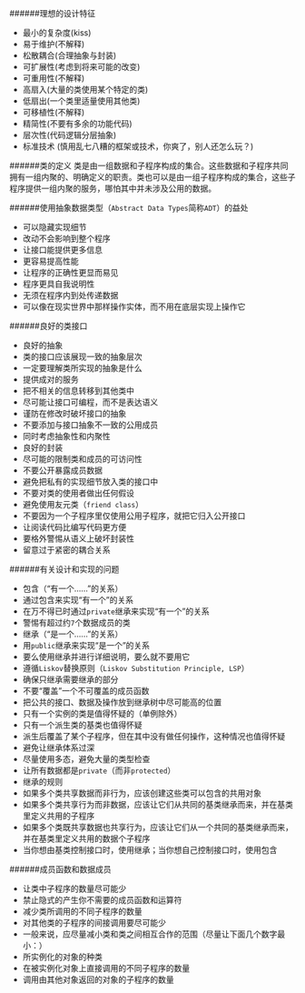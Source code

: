 ######理想的设计特征  
* 最小的复杂度(kiss)  
* 易于维护(不解释)  
* 松散耦合(合理抽象与封装)  
* 可扩展性(考虑到将来可能的改变)  
* 可重用性(不解释)  
* 高扇入(大量的类使用某个特定的类)  
* 低扇出(一个类里适量使用其他类)  
* 可移植性(不解释)  
* 精简性(不要有多余的功能代码)  
* 层次性(代码逻辑分层抽象)  
* 标准技术 (慎用乱七八糟的框架或技术，你爽了，别人还怎么玩？)

######类的定义
类是由一组数据和子程序构成的集合。这些数据和子程序共同拥有一组内聚的、明确定义的职责。类也可以是由一组子程序构成的集合，这些子程序提供一组内聚的服务，哪怕其中并未涉及公用的数据。

######使用抽象数据类型（`Abstract Data Types`简称`ADT`）的益处

* 可以隐藏实现细节
* 改动不会影响到整个程序
* 让接口能提供更多信息
* 更容易提高性能
* 让程序的正确性更显而易见
* 程序更具自我说明性
* 无须在程序内到处传递数据
* 可以像在现实世界中那样操作实体，而不用在底层实现上操作它

######良好的类接口

* 良好的抽象
 * 类的接口应该展现一致的抽象层次
 * 一定要理解类所实现的抽象是什么
 * 提供成对的服务
 * 把不相关的信息转移到其他类中
 * 尽可能让接口可编程，而不是表达语义
 * 谨防在修改时破坏接口的抽象
 * 不要添加与接口抽象不一致的公用成员
 * 同时考虑抽象性和内聚性
* 良好的封装
 * 尽可能的限制类和成员的可访问性
 * 不要公开暴露成员数据
 * 避免把私有的实现细节放入类的接口中
 * 不要对类的使用者做出任何假设
 * 避免使用友元类（`friend class`）
 * 不要因为一个子程序里仅使用公用子程序，就把它归入公开接口
 * 让阅读代码比编写代码更方便
 * 要格外警惕从语义上破坏封装性
 * 留意过于紧密的耦合关系

######有关设计和实现的问题

* 包含（“有一个……”的关系）
 * 通过包含来实现“有一个”的关系
 * 在万不得已时通过`private`继承来实现“有一个”的关系
 * 警惕有超过约`7`个数据成员的类
* 继承（“是一个……”的关系）
 * 用`public`继承来实现“是一个”的关系
 * 要么使用继承并进行详细说明，要么就不要用它
 * 遵循`Liskov`替换原则（`Liskov Substitution Principle, LSP`）
 * 确保只继承需要继承的部分
 * 不要“覆盖”一个不可覆盖的成员函数
 * 把公共的接口、数据及操作放到继承树中尽可能高的位置
 * 只有一个实例的类是值得怀疑的（单例除外）
 * 只有一个派生类的基类也值得怀疑
 * 派生后覆盖了某个子程序，但在其中没有做任何操作，这种情况也值得怀疑
 * 避免让继承体系过深
 * 尽量使用多态，避免大量的类型检查
 * 让所有数据都是`private`（而非`protected`）
* 继承的规则
 * 如果多个类共享数据而非行为，应该创建这些类可以包含的共用对象
 * 如果多个类共享行为而非数据，应该让它们从共同的基类继承而来，并在基类里定义共用的子程序
 * 如果多个类既共享数据也共享行为，应该让它们从一个共同的基类继承而来，并在基类里定义共用的数据个子程序
 * 当你想由基类控制接口时，使用继承；当你想自己控制接口时，使用包含

######成员函数和数据成员

* 让类中子程序的数量尽可能少
* 禁止隐式的产生你不需要的成员函数和运算符
* 减少类所调用的不同子程序的数量
* 对其他类的子程序的间接调用要尽可能少
* 一般来说，应尽量减小类和类之间相互合作的范围（尽量让下面几个数字最小：）
 * 所实例化的对象的种类
 * 在被实例化对象上直接调用的不同子程序的数量
 * 调用由其他对象返回的对象的子程序的数量
